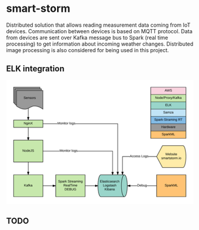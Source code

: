 # smart-storm

Distributed solution that allows reading measurement data coming from IoT devices. Communication between devices is based on MQTT protocol. Data from devices are sent over Kafka message bus to Spark (real time processing) to get information about incoming weather changes. Distributed image processing is also considered for being used in this project.

## ELK integration

<p align="center">
  <img src="readme-media/elk.png?raw=true" alt="ELK"/>
</p>


## TODO

